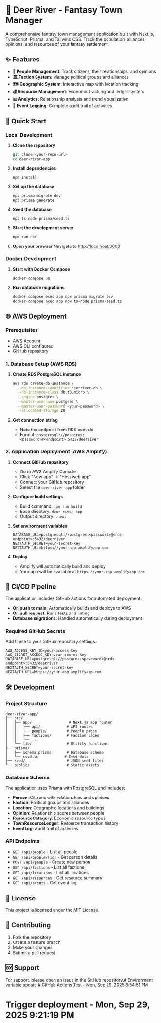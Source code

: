 # 🏰 Deer River - Fantasy Town Manager

A comprehensive fantasy town management application built with Next.js, TypeScript, Prisma, and Tailwind CSS. Track the population, alliances, opinions, and resources of your fantasy settlement.

## ✨ Features

- **👥 People Management**: Track citizens, their relationships, and opinions
- **🏛️ Faction System**: Manage political groups and alliances
- **🗺️ Geographic System**: Interactive map with location tracking
- **💰 Resource Management**: Economic tracking and ledger system
- **📊 Analytics**: Relationship analysis and trend visualization
- **📝 Event Logging**: Complete audit trail of activities

## 🚀 Quick Start

### Local Development

1. **Clone the repository**
   ```bash
   git clone <your-repo-url>
   cd deer-river-app
   ```

2. **Install dependencies**
   ```bash
   npm install
   ```

3. **Set up the database**
   ```bash
   npx prisma migrate dev
   npx prisma generate
   ```

4. **Seed the database**
   ```bash
   npx ts-node prisma/seed.ts
   ```

5. **Start the development server**
   ```bash
   npm run dev
   ```

6. **Open your browser**
   Navigate to [http://localhost:3000](http://localhost:3000)

### Docker Development

1. **Start with Docker Compose**
   ```bash
   docker-compose up
   ```

2. **Run database migrations**
   ```bash
   docker-compose exec app npx prisma migrate dev
   docker-compose exec app npx ts-node prisma/seed.ts
   ```

## 🌐 AWS Deployment

### Prerequisites

- AWS Account
- AWS CLI configured
- GitHub repository

### 1. Database Setup (AWS RDS)

1. **Create RDS PostgreSQL instance**
   ```bash
   aws rds create-db-instance \
     --db-instance-identifier deerriver-db \
     --db-instance-class db.t3.micro \
     --engine postgres \
     --master-username postgres \
     --master-user-password <your-password> \
     --allocated-storage 20
   ```

2. **Get connection string**
   - Note the endpoint from RDS console
   - Format: `postgresql://postgres:<password>@<endpoint>:5432/deerriver`

### 2. Application Deployment (AWS Amplify)

1. **Connect GitHub repository**
   - Go to AWS Amplify Console
   - Click "New app" → "Host web app"
   - Connect your GitHub repository
   - Select the `deer-river-app` folder

2. **Configure build settings**
   - Build command: `npm run build`
   - Base directory: `deer-river-app`
   - Output directory: `.next`

3. **Set environment variables**
   ```
   DATABASE_URL=postgresql://postgres:<password>@<rds-endpoint>:5432/deerriver
   NEXTAUTH_SECRET=your-secret-key
   NEXTAUTH_URL=https://your-app.amplifyapp.com
   ```

4. **Deploy**
   - Amplify will automatically build and deploy
   - Your app will be available at `https://your-app.amplifyapp.com`

## 🔄 CI/CD Pipeline

The application includes GitHub Actions for automated deployment:

- **On push to main**: Automatically builds and deploys to AWS
- **On pull request**: Runs tests and linting
- **Database migrations**: Handled automatically during deployment

### Required GitHub Secrets

Add these to your GitHub repository settings:

```
AWS_ACCESS_KEY_ID=your-access-key
AWS_SECRET_ACCESS_KEY=your-secret-key
DATABASE_URL=postgresql://postgres:<password>@<rds-endpoint>:5432/deerriver
NEXTAUTH_SECRET=your-secret-key
NEXTAUTH_URL=https://your-app.amplifyapp.com
```

## 🛠️ Development

### Project Structure

```
deer-river-app/
├── src/
│   ├── app/                 # Next.js app router
│   │   ├── api/            # API routes
│   │   ├── people/         # People pages
│   │   ├── factions/       # Faction pages
│   │   └── ...
│   └── lib/                # Utility functions
├── prisma/
│   ├── schema.prisma       # Database schema
│   └── seed.ts            # Seed data
├── seed/                   # JSON seed files
└── public/                 # Static assets
```

### Database Schema

The application uses Prisma with PostgreSQL and includes:

- **Person**: Citizens with relationships and opinions
- **Faction**: Political groups and alliances
- **Location**: Geographic locations and buildings
- **Opinion**: Relationship scores between people
- **ResourceCategory**: Economic resource types
- **TownResourceLedger**: Resource transaction history
- **EventLog**: Audit trail of activities

### API Endpoints

- `GET /api/people` - List all people
- `GET /api/people/[id]` - Get person details
- `POST /api/people` - Create new person
- `GET /api/factions` - List all factions
- `GET /api/locations` - List all locations
- `GET /api/resources` - Get resource summary
- `GET /api/events` - Get event log

## 📝 License

This project is licensed under the MIT License.

## 🤝 Contributing

1. Fork the repository
2. Create a feature branch
3. Make your changes
4. Submit a pull request

## 🆘 Support

For support, please open an issue in the GitHub repository.#   E n v i r o n m e n t   v a r i a b l e   u p d a t e  
 # GitHub Actions Test - Mon, Sep 29, 2025  8:54:51 PM
# Trigger deployment - Mon, Sep 29, 2025  9:21:19 PM
